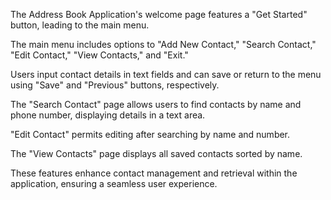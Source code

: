 The Address Book Application's welcome page features a "Get Started" button, leading to the main menu. 

The main menu includes options to "Add New Contact," "Search Contact," "Edit Contact," "View Contacts," and "Exit." 

Users input contact details in text fields and can save or return to the menu using "Save" and "Previous" buttons, respectively.

The "Search Contact" page allows users to find contacts by name and phone number, displaying details in a text area. 

"Edit Contact" permits editing after searching by name and number. 

The "View Contacts" page displays all saved contacts sorted by name. 

These features enhance contact management and retrieval within the application, ensuring a seamless user experience.
